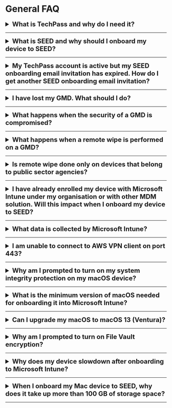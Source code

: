 # General FAQ

<details><summary style="font-size:20px;font-weight:bold">What is TechPass and why do I need it?</summary>

  TechPass is an Identity & Access Management (IAM) and Single Sign-On (SSO) solution. It provides a seamless login experience while accessing tools across Singapore Government Technology Stack (SGTS) and allows to easily manage access control for the users from a centralised location. It is a prerequisite for onboarding your device(internet) to SEED. For more information, refer to [TechPass Documentation][techpass-documentation].

</details><hr />

<details><summary style="font-size:20px;font-weight:bold">What is SEED and why should I onboard my device to SEED?</summary>

Security Suite for Engineering Endpoint Devices (SEED) is a Mobile Device Management (MDM) solution. SEED ensures data security to protect the digital information of your organisation from unauthorised access, malicious users, and corruption. When you onboard an internet device to SEED, it becomes a GMD. It allows you to remotely manage access to highly sensitive data, provide user authentication, and can wipe off data from the device remotely if it is lost or compromised.

</details><hr />

<details><summary style="font-size:20px;font-weight:bold">My TechPass account is active but my SEED onboarding email invitation has expired. How do I get another SEED onboarding email invitation?</summary>

Your SEED onboarding email invitation is valid for 30 days. If you have not onboarded to SEED following your TechPass onboarding within this 30 days, your invitation will no longer be valid.

If you use a non-SE GSIB device and if your TechPass account is active, to request for SEED:

1. Go to the [TechPass portal](http://portal.techpass.gov.sg) from your non-SE GSIB device.
2. Log in with TechPass.
3. Hover over your user name and click **My Account**.
4. In the **Profile** page, click **Request for SEED**.
5. You will receive the SEED onboarding invitation email within the next three business days.

Complete to onboard your internet or non-DWP device by following the instructions on [SEED documentation](https://docs.developer.tech.gov.sg/docs/security-suite-for-engineering-endpoint-devices/prerequisites-for-onboarding).  

If you do not use a non-SE GSIB device and if your TechPass account is active, [create a service request with TechPass](https://go.gov.sg/techpass-sr) to receive the SEED onboarding invitation email again.

</details><hr />

<details><summary style="font-size:20px;font-weight:bold">I have lost my GMD. What should I do?</summary>

1. Inform the manager-in-charge and operations manager and get an approval to delete the data from the lost device.
2. Raise a [service request][service-request] to notify the SEED team about the lost device.
3. In this service request, indicate if the device had any sensitive data to prioritise the remote wipe.

> **Note**: To wipe the device, the device needs to be powered on and be connected to the internet so it can receive the communication for it to be wiped.

4. Attach the approvals from your managers so that the SEED Administrator can take the required actions accordingly to prevent any data breach.

</details><hr />
<details><summary style="font-size:20px;font-weight:bold">What happens when the security of a GMD is compromised?</summary>

Once the SEED team detects that a security of the device is compromised, it will contact the device owner to disconnect the affected device from the network. SEED proceeds to do a remote wipe, after getting the required consent and approval from the device owner and the manager-in-charge, respectively.

> **Note**: To wipe the device, the device needs to be powered on and be connected to the internet so it can receive the communication for it to be wiped.

</details><hr />
<details><summary style="font-size:20px;font-weight:bold">What happens when a remote wipe is performed on a GMD?</summary>

Remote wipe in SEED is the feature where SEED administrator can remotely delete and destroy data on a device or system. Remote wipe is performed only if the device is stolen, lost or its security is compromised.

When remote wipe is performed on a device, all the data on it will be erased. For more information, refer to the [Terms and Policies][terms-and-policies].

> **Note**: To wipe the device, the device needs to be powered on and be connected to the internet so it can receive the communication for it to be wiped.

</details><hr />
<details><summary style="font-size:20px;font-weight:bold">Is remote wipe done only on devices that belong to public sector agencies?</summary>

No, remote wipe will be done on any GMD which is lost or whose security is compromised to prevent data breach. However, remote wipe is performed only if the device is stolen, lost or its security is compromised. For more information, refer to the [Terms and Policies][terms-and-policies].

> **Note**: To wipe the device, the device needs to be powered on and be connected to the internet so it can receive the communication for it to be wiped.

</details><hr />
<details><summary style="font-size:20px;font-weight:bold">I have already enrolled my device with Microsoft Intune under my organisation or with other MDM solution. Will this impact when I onboard my device to SEED?</summary>

Yes, this impacts your SEED onboarding. Before onboarding to SEED, remove your existing Microsoft Intune enrolment under your organisation's tenancy or other MDM solution on your device.

</details><hr />
<details><summary style="font-size:20px;font-weight:bold">What data is collected by Microsoft Intune?</summary>

To know about the data collected by Microsoft Intune, refer to [Data collection in Intune](https://docs.microsoft.com/en-us/mem/intune/protect/privacy-data-collect).

</details><hr />
<details>
<summary style="font-size:20px;font-weight:bold">I am unable to connect to AWS VPN client on port 443? </summary>

This is a known issue with Microsoft Defender version 101.54.16. To resolve this, install Microsoft Defender version 101.56.35 or later.

</details><hr />
<details><summary style="font-size:20px;font-weight:bold">Why am I prompted to turn on my system integrity protection on my macOS device?</summary>

  This is a policy requirement of the SEED team. System Integrity Protection is a security technology in OS X El Capitan and later that's designed to help prevent potentially malicious software from modifying protected files and folders on your macOS. System Integrity Protection restricts the root user account and limits the actions that the root user can perform on protected parts of the macOS.

 </details><hr />

 <details>
   <summary style="font-size:20px;font-weight:bold">What is the minimum version of macOS needed for onboarding it into Microsoft Intune?</summary>

 Big Sur 11 is the minimum version needed for a successful onboarding. If your macOS is an earlier version, ensure to [upgrade it to a later macOS version](https://support.apple.com/downloads/macos).

 <!--
 > **Note**:
 > When you upgrade the OS of your Mac device, the OpenSSH settings found in `/etc/ssh/sshd_config` file may be reset. Hence, before proceeding to upgrade the OS of your Mac device, back up the `sshd_config` file so that you can easily restore if it gets reset during the OS upgrade.
 -->

 </details><hr />

 <details>
   <summary style="font-size:20px;font-weight:bold">Can I upgrade my macOS to macOS 13 (Ventura)?</summary>

  You can safely upgrade your macOS to macOS 13(Ventura) and onboard your macOS 13(Ventura) to SEED.

 </details><hr />

 <details>
   <summary style="font-size:20px;font-weight:bold">Why am I prompted to turn on File Vault encryption?</summary>

 File Vault encryption is needed to ensure device security and compliance.

 </details><hr />

 <details><summary style="font-size:20px;font-weight:bold">Why does my device slowdown after onboarding to Microsoft Intune?</summary>

 SEED is designed to use **Microsoft Defender for Endpoint** to ensure device is free from malware, prevent and respond to advanced threats. If there is any other antivirus or anti-malware running simultaneously, it could compromise the performance of the operating system. To resolve this, disable or uninstall antivirus other than **Microsoft Defender for Endpoint**.

 </details><hr />

 <details><summary style="font-size:20px;font-weight:bold">When I onboard my Mac device to SEED, why does it take up more than 100 GB of storage space?</summary>

The current `audit_control` configuration set by SEED could be the reason causing the audit logs to be written excessively to the `/private/var/audit` folder.

The latest configuration change for audit logs retention is 60 days and  5 GB.

If your `/private/var/audit` folder size is more than 5 GB, run the following commands to sync with the new audit log retention policy.

```
audit -s
audit -e
```

 </details><hr />




[techpass-documentation]: https://docs.developer.tech.gov.sg/docs/techpass-user-guide/#/
[terms-and-policies]: https://docs.developer.tech.gov.sg/docs/security-suite-for-engineering-endpoint-devices/#/additional-resources/terms-and-policies
[service-request]: https://go.gov.sg/techpass-sr
